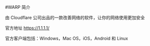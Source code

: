 #WARP 简介

由 Cloudflare 公司出品的一款改善网络的软件，让你的网络使用更加安全

官方地址 https://1.1.1.1/

官方客户端包括：Windows，Mac OS，iOS，Android 和 Linux
